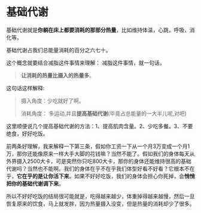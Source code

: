 # 基础代谢

基础代谢就是**你躺在床上都要消耗的那部分热量**，比如维持体温，心跳，呼吸，消化等。

基础代谢占我们总能量消耗的百分之六七十。

这个概念就要结合减脂这件事情来理解：
减脂这件事情，就一句话，

>  **让消耗的热量比摄入的热量多**。

这句话这样解释:

> 摄入角度：少吃就好了啊。
>
> 消耗角度：
> 多运动,并且**提高基础代谢**(毕竟占总能量的一大半儿呢,对吧)

这里顺便说几个提高基础代谢的方法：1、提高肌肉含量。2、少吃多餐。3、不要绝食，好好吃饭。

前两条好理解，我来解释一下第三条，假如你工资一下从一个月3万变成一个月1万，那你还能像原来一样大手大脚的花钱嘛？当然不能了。假如我们的身体每天从外界摄入2500大卡，可是突然你只吃800大卡，那你的身体还能维持很高的基础代谢吗？当然也不能啊。我们的身体在乎不在乎我们体型好看不好看？它根本不在乎，**它在乎的是让你活下来**。如果不好好吃饭，我们的身体会担心你死掉，会**悄悄把你的基础代谢调下来**。

所以不好好吃饭的结局很可能就是，吃得越来越少，体重掉得越来越慢，然后一旦恢复原来的饮食，马上就发胖，因为热量摄入没变，但是热量的消耗却少了很多。

